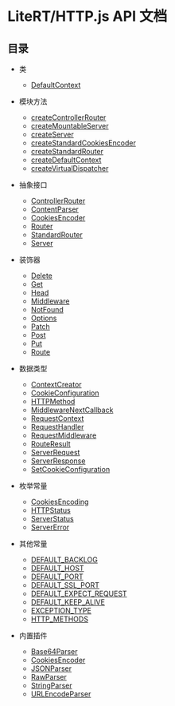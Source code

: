 # LiteRT/HTTP.js API 文档

## 目录

[CSCE]: ./module-methods/createStandardCookiesEncoder.md

- 类

    - [DefaultContext](./classes/DefaultContext.md)

- 模块方法

    - [createControllerRouter](./module-methods/createControllerRouter.md)
    - [createMountableServer](./module-methods/createMountableServer.md)
    - [createServer](./module-methods/createServer.md)
    - [createStandardCookiesEncoder][CSCE]
    - [createStandardRouter](./module-methods/createStandardRouter.md)
    - [createDefaultContext](./module-methods/createDefaultContext.md)
    - [createVirtualDispatcher](./module-methods/createVirtualDispatcher.md)

- 抽象接口

    - [ControllerRouter](./types/ControllerRouter.md)
    - [ContentParser](./types/ContentParser.md)
    - [CookiesEncoder](./types/CookiesEncoder.md)
    - [Router](./types/Router.md)
    - [StandardRouter](./types/StandardRouter.md)
    - [Server](./types/Server.md)

- 装饰器

    - [Delete](./decorators/Delete.md)
    - [Get](./decorators/Get.md)
    - [Head](./decorators/Head.md)
    - [Middleware](./decorators/Middleware.md)
    - [NotFound](./decorators/NotFound.md)
    - [Options](./decorators/Options.md)
    - [Patch](./decorators/Patch.md)
    - [Post](./decorators/Post.md)
    - [Put](./decorators/Put.md)
    - [Route](./decorators/Route.md)

- 数据类型

    - [ContextCreator](./types/ContextCreator.md)
    - [CookieConfiguration](./types/CookieConfiguration.md)
    - [HTTPMethod](./types/HTTPMethod.md)
    - [MiddlewareNextCallback](./types/MiddlewareNextCallback.md)
    - [RequestContext](./types/RequestContext.md)
    - [RequestHandler](./types/RequestHandler.md)
    - [RequestMiddleware](./types/RequestMiddleware.md)
    - [RouteResult](./types/RouteResult.md)
    - [ServerRequest](./types/ServerRequest.md)
    - [ServerResponse](./types/ServerResponse.md)
    - [SetCookieConfiguration](./types/SetCookieConfiguration.md)

- 枚举常量

    - [CookiesEncoding](./constants/CookiesEncoding.md)
    - [HTTPStatus](./constants/HTTPStatus.md)
    - [ServerStatus](./constants/ServerStatus.md)
    - [ServerError](./constants/ServerError.md)

- 其他常量

    - [DEFAULT_BACKLOG](./constants/Others.md#DEFAULT_BACKLOG)
    - [DEFAULT_HOST](./constants/Others.md#DEFAULT_HOST)
    - [DEFAULT_PORT](./constants/Others.md#DEFAULT_PORT)
    - [DEFAULT_SSL_PORT](./constants/Others.md#DEFAULT_SSL_PORT)
    - [DEFAULT_EXPECT_REQUEST](./constants/Others.md#DEFAULT_EXPECT_REQUEST)
    - [DEFAULT_KEEP_ALIVE](./constants/Others.md#DEFAULT_KEEP_ALIVE)
    - [EXCEPTION_TYPE](./constants/Others.md#EXCEPTION_TYPE)
    - [HTTP_METHODS](./constants/Others.md#HTTP_METHODS)

- 内置插件

    - [Base64Parser](./plugins/Base64Parser.md#)
    - [CookiesEncoder](./plugins/CookiesEncoder.md#)
    - [JSONParser](./plugins/JSONParser.md#)
    - [RawParser](./plugins/RawParser.md#)
    - [StringParser](./plugins/StringParser.md#)
    - [URLEncodeParser](./plugins/URLEncodeParser.md#)
